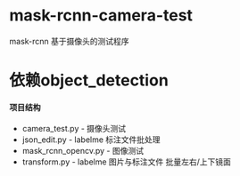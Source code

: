 # mask-rcnn-camera-test
mask-rcnn 基于摄像头的测试程序

# 依赖object_detection

#### 项目结构
- camera_test.py - 摄像头测试
- json_edit.py - labelme 标注文件批处理
- mask_rcnn_opencv.py - 图像测试
- transform.py - labelme 图片与标注文件 批量左右/上下镜面
